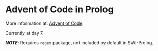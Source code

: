 # Advent of Code in Prolog

More information at: <a href="http://adventofcode.com">Advent of Code</a>.

Currently at day 7.

***NOTE***: Requires `regex` package, not included by default in SWI-Prolog.
